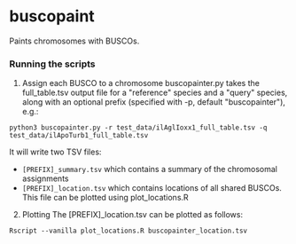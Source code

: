# buscopaint
Paints chromosomes with BUSCOs.

### Running the scripts

1. Assign each BUSCO to a chromosome
buscopainter.py takes the full_table.tsv output file for a "reference" species and a "query" species, along with an optional prefix (specified with -p, default "buscopainter"), e.g.:

```
python3 buscopainter.py -r test_data/ilAglIoxx1_full_table.tsv -q test_data/ilApoTurb1_full_table.tsv
```
It will write two TSV files:

- `[PREFIX]_summary.tsv` which contains a summary of the chromosomal assignments
- `[PREFIX]_location.tsv` which contains locations of all shared BUSCOs. This file can be plotted using plot_locations.R

2. Plotting
The [PREFIX]_location.tsv can be plotted as follows:

```
Rscript --vanilla plot_locations.R buscopainter_location.tsv
```
